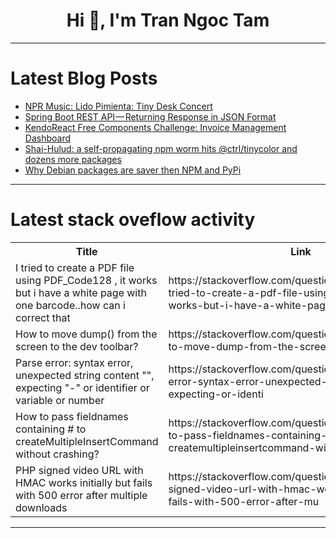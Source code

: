 <h1 align="center">Hi 👋, I'm Tran Ngoc Tam</h1>

---

# Latest Blog Posts 
<!-- BLOG-POST-LIST:START -->
- [NPR Music: Lido Pimienta: Tiny Desk Concert](https://dev.to/music_youtube/npr-music-lido-pimienta-tiny-desk-concert-21oj)
- [Spring Boot REST API — Returning Response in JSON Format](https://dev.to/masteringbackend/spring-boot-rest-api-returning-response-in-json-format-2j8p)
- [KendoReact Free Components Challenge: Invoice Management Dashboard](https://dev.to/pratik_12b3f8bf3b50e48bae/kendoreact-free-components-challenge-invoice-management-dashboard-aac)
- [Shai-Hulud: a self-propagating npm worm hits @ctrl/tinycolor and dozens more packages](https://dev.to/clouddefenseai/shai-hulud-a-self-propagating-npm-worm-hits-ctrltinycolor-and-dozens-more-packages-4j93)
- [Why Debian packages are saver then NPM and PyPi](https://dev.to/jverhoeks/why-debian-packages-are-saver-then-npm-and-pypi-4j21)
<!-- BLOG-POST-LIST:END -->

---

# Latest stack oveflow activity
<table>
  <tr><th>Title</th><th>Link</th></tr>
  <!-- STACKOVERFLOW:START --><tr><td>I tried to create a PDF file using PDF_Code128 , it works but i have a white page with one barcode..how can i correct that</td><td>https://stackoverflow.com/questions/79769216/i-tried-to-create-a-pdf-file-using-pdf-code128-it-works-but-i-have-a-white-pag</td></tr><tr><td>How to move dump&lpar;&rpar; from the screen to the dev toolbar?</td><td>https://stackoverflow.com/questions/79769200/how-to-move-dump-from-the-screen-to-the-dev-toolbar</td></tr><tr><td>Parse error: syntax error, unexpected string content &quot;&quot;, expecting &quot;-&quot; or identifier or variable or number</td><td>https://stackoverflow.com/questions/79769029/parse-error-syntax-error-unexpected-string-content-expecting-or-identi</td></tr><tr><td>How to pass fieldnames containing # to createMultipleInsertCommand without crashing?</td><td>https://stackoverflow.com/questions/79768985/how-to-pass-fieldnames-containing-to-createmultipleinsertcommand-without-crash</td></tr><tr><td>PHP signed video URL with HMAC works initially but fails with 500 error after multiple downloads</td><td>https://stackoverflow.com/questions/79768961/php-signed-video-url-with-hmac-works-initially-but-fails-with-500-error-after-mu</td></tr><!-- STACKOVERFLOW:END -->
</table>

---


